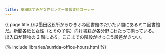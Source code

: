 ```yaml
---
title: 墨田区すみだ女性センター情報資料コーナー
---
```


{{ page.title }}は墨田区役所からひきふね図書館のだいたい間にあるミニ図書館だ。新聞各紙と女性（とその子供）向け書籍が各分野にわたって揃っている。
出入口が建物の 2 階にある。ここまでの階段がけっこう段差がきつい。

{% include libraries/sumida-office-hours.html %}
